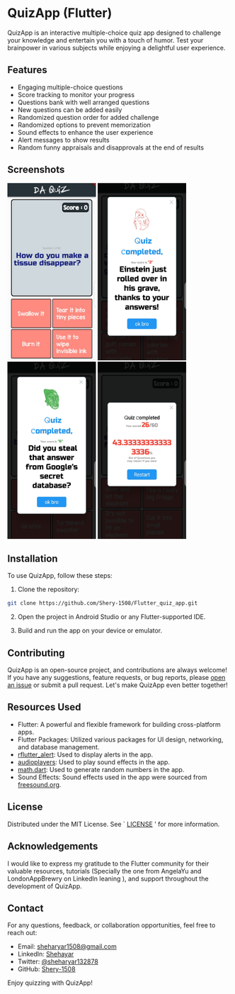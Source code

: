 # QuizApp (Flutter)

QuizApp is an interactive multiple-choice quiz app designed to challenge your knowledge and entertain you with a touch of humor. Test your brainpower in various subjects while enjoying a delightful user experience.

## Features

- Engaging multiple-choice questions
- Score tracking to monitor your progress
- Questions bank with well arranged questions
- New questions can be added easily
- Randomized question order for added challenge
- Randomized options to prevent memorization
- Sound effects to enhance the user experience
- Alert messages to show results
- Random funny appraisals and disapprovals at the end of results

## Screenshots
<p>
<img src="https://github.com/Shery-1508/My-Flutter-Yard/blob/main/learning_06_QuizApp/assets/screenshots/mianscreen.jpeg" alt="Image" width="200" height="400">
<img src="https://github.com/Shery-1508/My-Flutter-Yard/blob/main/learning_06_QuizApp/assets/screenshots/lose1.jpeg" alt="Image" width="200" height="400">
<img src="https://github.com/Shery-1508/My-Flutter-Yard/blob/main/learning_06_QuizApp/assets/screenshots/win1.jpeg" alt="Image" width="200" height="400">
<img src="https://github.com/Shery-1508/My-Flutter-Yard/blob/main/learning_06_QuizApp/assets/screenshots/finalresult.jpeg" alt="Image" width="200" height="400">
</p>

## Installation

To use QuizApp, follow these steps:

1. Clone the repository:

```bash
git clone https://github.com/Shery-1508/Flutter_quiz_app.git
```


2. Open the project in Android Studio or any Flutter-supported IDE.

3. Build and run the app on your device or emulator.

## Contributing

QuizApp is an open-source project, and contributions are always welcome! If you have any suggestions, feature requests, or bug reports, please [open an issue](https://github.com/your-username/quiz-app/issues) or submit a pull request. Let's make QuizApp even better together!

## Resources Used

- Flutter: A powerful and flexible framework for building cross-platform apps.
- Flutter Packages: Utilized various packages for UI design, networking, and database management.
- [rflutter_alert](https://pub.dev/packages/rflutter_alert): Used to display alerts in the app.
- [audioplayers](https://pub.dev/packages/audioplayers): Used to play sound effects in the app.
- [math.dart](https://pub.dev/packages/math): Used to generate random numbers in the app.
- Sound Effects: Sound effects used in the app were sourced from [freesound.org](https://www.freesound.org).

## License

Distributed under the MIT License. See ` [LICENSE](/license.md) ' for more information.

## Acknowledgements

I would like to express my gratitude to the Flutter community for their valuable resources, tutorials (Specially the one from AngelaYu and LondonAppBrewry on LinkedIn leaning ), and support throughout the development of QuizApp.

## Contact

For any questions, feedback, or collaboration opportunities, feel free to reach out:

- Email: sheharyar1508@gmail.com
- LinkedIn: [Shehayar](https://www.linkedin.com/in/sheharyar1508/)
- Twitter: [@sheharyar132878](https://twitter.com/sheharyar132878)
- GitHub: [Shery-1508](https://github.com/Shery-1508)

Enjoy quizzing with QuizApp!
